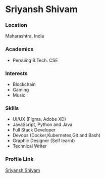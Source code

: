 # Sriyansh Shivam

### Location

Maharashtra, India

### Academics

- Persuing B.Tech. CSE

### Interests

- Blockchain
- Gaming
- Music

### Skills

-  UI/UX (Figma, Adobe XD)
- JavaScript, Python and Java
- Full Stack Developer
- Devops (Docker,Kubernetes,Git and Bash)
- Graphic Designer (Self learnt)
- Technical Writer

### Profile Link

[Sriyansh Shivam](https://linktr.ee/sonic_here)
